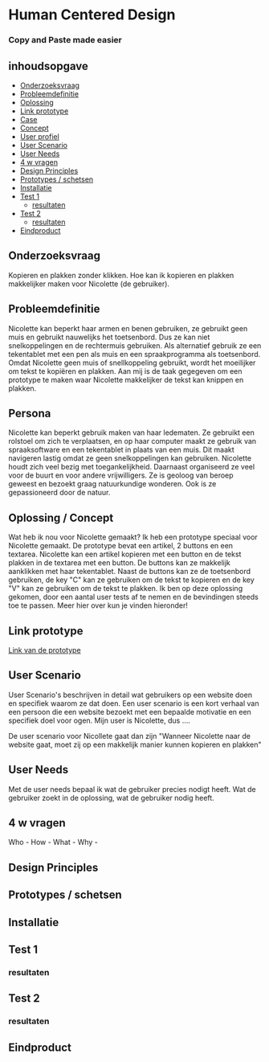 # Human Centered Design 
### Copy and Paste made easier

## inhoudsopgave

  * [Onderzoeksvraag](#onderzoeksvraag)
  * [Probleemdefinitie](#probleemdefinitie)
  * [Oplossing](#oplossing)
  * [Link prototype](#link-prototype)
  * [Case](#case)
  * [Concept](#concept)
  * [User profiel](#user-profiel)
  * [User Scenario](#user-scenario)
  * [User Needs](#user-needs)
  * [4 w vragen](#4-w-vragen)
  * [Design Principles](#design-principles)
  * [Prototypes / schetsen](#prototypes---schetsen)
  * [Installatie](#installatie)
  * [Test 1](#test-1)
    + [resultaten](#resultaten)
  * [Test 2](#test-2)
    + [resultaten](#resultaten-1)
  * [Eindproduct](#eindproduct)


## Onderzoeksvraag
Kopieren en plakken zonder klikken. 
Hoe kan ik kopieren en plakken makkelijker maken voor Nicolette (de gebruiker). 


## Probleemdefinitie
Nicolette kan beperkt haar armen en benen gebruiken, ze gebruikt geen muis en gebruikt nauwelijks het toetsenbord. Dus ze kan niet snelkoppelingen en de rechtermuis gebruiken. Als alternatief gebruik ze een tekentablet met een pen als muis en een spraakprogramma als toetsenbord. Omdat Nicolette geen muis of snellkoppeling gebruikt, wordt het moeilijker om tekst te kopiëren en plakken. Aan mij is de taak gegegeven om een prototype te maken waar Nicolette makkelijker de tekst kan knippen en plakken. 

## Persona
Nicolette kan beperkt gebruik maken van haar ledematen. Ze gebruikt een rolstoel om zich te verplaatsen, en op haar computer maakt ze gebruik van spraaksoftware en een tekentablet in plaats van een muis. Dit maakt navigeren lastig omdat ze geen snelkoppelingen kan gebruiken. Nicolette houdt zich veel bezig met toegankelijkheid. Daarnaast organiseerd ze veel voor de buurt en voor andere vrijwilligers. Ze is geoloog van beroep geweest en bezoekt graag natuurkundige wonderen. Ook is ze gepassioneerd door de natuur.


## Oplossing / Concept 
Wat heb ik nou voor Nicolette gemaakt?
Ik heb een prototype speciaal voor Nicolette gemaakt. De prototype bevat een artikel, 2 buttons en een textarea. Nicolette kan een artikel kopieren met een button en de tekst plakken in de textarea met een button. De buttons kan ze makkelijk aanklikken met haar tekentablet. Naast de buttons kan ze de toetsenbord gebruiken, de key "C" kan ze gebruiken om de tekst te kopieren en de key "V" kan ze gebruiken om de tekst te plakken. 
Ik ben op deze oplossing gekomen, door een aantal user tests af te nemen en de bevindingen steeds toe te passen. Meer hier over kun je vinden hieronder!

## Link prototype
[Link van de prototype](https://laibaaac.github.io/hcd/)


## User Scenario
User Scenario's beschrijven in detail wat gebruikers op een website doen en specifiek waarom ze dat doen. Een user scenario is een kort verhaal van een persoon die een website bezoekt met een bepaalde motivatie en een specifiek doel voor ogen. 
Mijn user is Nicolette, dus .... 

De user scenario voor Nicollete gaat dan zijn 
"Wanneer Nicolette naar de website gaat, moet zij op een makkelijk manier kunnen kopieren en plakken"

## User Needs
Met de user needs bepaal ik wat de gebruiker precies nodigt heeft. Wat de gebruiker zoekt in de oplossing, wat de gebruiker nodig heeft. 

## 4 w vragen

Who - 
How - 
What - 
Why - 


## Design Principles

## Prototypes / schetsen

## Installatie


## Test 1 

### resultaten


## Test 2 

### resultaten


## Eindproduct



